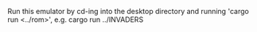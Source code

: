 Run this emulator by cd-ing into the desktop directory and running 'cargo run <../rom>', e.g. cargo run ../INVADERS
